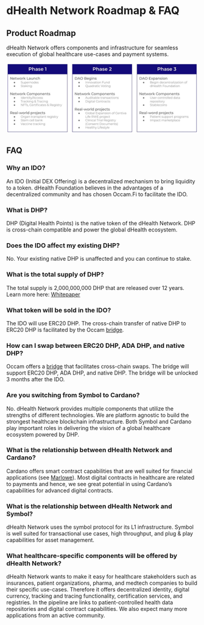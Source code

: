 # dHealth Network Roadmap & FAQ

## Product Roadmap

dHealth Network offers components and infrastructure for seamless execution of global healthcare use-cases and payment systems.&#x20;

![dHealth Roadmap](.gitbook/assets/telegram-cloud-photo-size-4-5773731979647366643-y.jpg)

## FAQ

### **Why an IDO?**

An IDO (Initial DEX Offering) is a decentralized mechanism to bring liquidity to a token. dHealth Foundation believes in the advantages of a decentralized community and has chosen Occam.Fi to facilitate the IDO.

### **What is DHP?**

DHP (Digital Health Points) is the native token of the dHealth Network. DHP is cross-chain compatible and power the global dHealth ecosystem.

### **Does the IDO affect my existing DHP?**

No. Your existing native DHP is unaffected and you can continue to stake.

### **What is the total supply of DHP?**

The total supply is 2,000,000,000 DHP that are released over 12 years. Learn more here: [Whitepaper](https://dhealth.network/docs/Whitepaper-dHealth-Network.pdf)

### **What token will be sold in the IDO?**

The IDO will use ERC20 DHP. The cross-chain transfer of native DHP to ERC20 DHP is facilitated by the Occam [bridge](https://occam.fi/swap).

### **How can I swap between ERC20 DHP, ADA DHP, and native DHP?**

Occam offers a [bridge](https://occam.fi/swap) that facilitates cross-chain swaps. The bridge will support ERC20 DHP, ADA DHP, and native DHP. The bridge will be unlocked 3 months after the IDO.

### **Are you switching from Symbol to Cardano?**

No. dHealth Network provides multiple components that utilize the strengths of different technologies. We are platform agnostic to build the strongest healthcare blockchain infrastructure. Both Symbol and Cardano play important roles in delivering the vision of a global healthcare ecosystem powered by DHP.

### **What is the relationship between dHealth Network and Cardano?**

Cardano offers smart contract capabilities that are well suited for financial applications (see [Marlowe](https://docs.cardano.org/marlowe/learn-about-marlowe)). Most digital contracts in healthcare are related to payments and hence, we see great potential in using Cardano’s capabilities for advanced digital contracts.

### **What is the relationship between dHealth Network and Symbol?**

dHealth Network uses the symbol protocol for its L1 infrastructure. Symbol is well suited for transactional use cases, high throughput, and plug & play capabilities for asset management.

### **What healthcare-specific components will be offered by dHealth Network?**

dHealth Network wants to make it easy for healthcare stakeholders such as insurances, patient organizations, pharma, and medtech companies to build their specific use-cases. Therefore it offers decentralized identity, digital currency, tracking and tracing functionality, certification services, and registries. In the pipeline are links to patient-controlled health data repositories and digital contract capabilities. We also expect many more applications from an active community.

